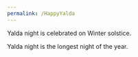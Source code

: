 ```yaml
---
permalink: /HappyYalda
---
```

Yalda night is celebrated on Winter solstice.

Yalda night is the longest night of the year.
